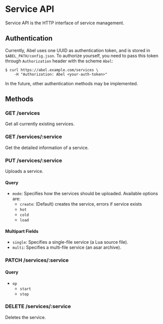 # Service API

Service API is the HTTP interface of service management.

## Authentication

Currently, Abel uses one UUID as authentication token, and is stored in `$ABEL_PATH/config.json`. To authorize yourself, you need to pass this token through `Authorization` header with the scheme `Abel`:

```console
$ curl https://abel.example.com/services \
    -H "Authorization: Abel <your-auth-token>"
```

In the future, other authentication methods may be implemented.

## Methods

### GET /services

Get all currently existing services.

### GET /services/:service

Get the detailed information of a service.

### PUT /services/:service

Uploads a service.

#### Query

- `mode`: Specifies how the services should be uploaded. Available options are:
    - `create`: (Default) creates the service, errors if service exists
    - `hot`
    - `cold`
    - `load`

#### Multipart Fields

- `single`: Specifies a single-file service (a Lua source file).
- `multi`: Specifies a multi-file service (an asar archive).

### PATCH /services/:service

#### Query

- `op`
    - `start`
    - `stop`

### DELETE /services/:service

Deletes the service.
